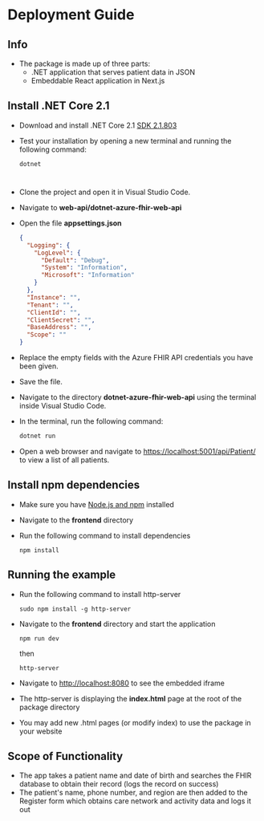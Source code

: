 # Deployment Guide
## Info

 * The package is made up of three parts:
      * .NET application that serves patient data in JSON
      * Embeddable React application in Next.js

## Install .NET Core 2.1

- Download and install .NET Core 2.1 [SDK 2.1.803](https://dotnet.microsoft.com/download/dotnet-core/2.1)
- Test your installation by opening a new terminal and running the following command:

    ```bash
    dotnet
    ```

# 
- Clone the project and open it in Visual Studio Code.
- Navigate to **web-api/dotnet-azure-fhir-web-api**
- Open the file **appsettings.json**


    ```json
    {
      "Logging": {
        "LogLevel": {
          "Default": "Debug",
          "System": "Information",
          "Microsoft": "Information"
        }
      },
      "Instance": "",
      "Tenant": "",
      "ClientId": "",
      "ClientSecret": "",
      "BaseAddress": "",
      "Scope": ""
    }
    ```
- Replace the empty fields with the Azure FHIR API credentials you have been given.
- Save the file.
- Navigate to the directory **dotnet-azure-fhir-web-api** using the terminal inside Visual Studio Code.
- In the terminal, run the following command:

    ```bash
    dotnet run
    ```
- Open a web browser and navigate to [https://localhost:5001/api/Patient/](https://localhost:5001/api/Patient/) to view a list of all patients.

## Install npm dependencies
- Make sure you have [Node.js and npm](https://nodejs.org/en/download/) installed
- Navigate to the **frontend** directory
- Run the following command to install dependencies

    ```
    npm install
    ```

## Running the example
- Run the following command to install http-server

    ```
    sudo npm install -g http-server
    ```
- Navigate to the **frontend** directory and start the application

    ```
    npm run dev
    ```
    then
    ```
    http-server
    ```
- Navigate to [http://localhost:8080](https://localhost:8080) to see the embedded iframe
- The http-server is displaying the **index.html** page at the root of the package directory
- You may add new .html pages (or modify index) to use the package in your website

## Scope of Functionality

- The app takes a patient name and date of birth and searches the FHIR database to obtain their record (logs the record on success)
- The patient's name, phone number, and region are then added to the Register form which obtains care network and activity data and logs it out 
      

